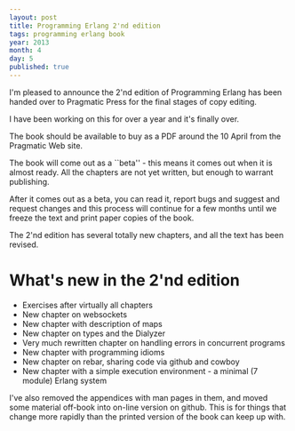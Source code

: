 ```yaml
---
layout: post
title: Programming Erlang 2'nd edition
tags: programming erlang book
year: 2013
month: 4
day: 5
published: true
---
```


I'm pleased to announce the 2'nd edition of Programming Erlang has been
handed over to Pragmatic Press for the final stages of copy editing.

I have been working on this for over a year and it's finally over.

The book should be available to buy as a PDF around the 10 April 
from the Pragmatic Web site.

The book will come out as a ``beta'' - this means it comes out when it is
almost ready. All the chapters are not yet written, but enough to warrant publishing.

After it comes out as a beta, you can read it, report bugs and suggest
and request changes and this process will continue for a few months until
we freeze the text and print paper copies of the book.

The 2'nd edition has several totally new chapters, and all the text has been
revised. 

What's new in the 2'nd edition
==============================

* Exercises after virtually all chapters
* New chapter on websockets
* New chapter with description of maps
* New chapter on types and the Dialyzer
* Very much rewritten chapter on handling errors in concurrent programs
* New chapter with programming idioms
* New chapter on rebar, sharing code via github and cowboy
* New chapter with a simple execution environment - a minimal (7 module) Erlang system

I've also removed the appendices with man pages in them, and moved some
material off-book into on-line version on github. This is for things
that change more rapidly than the printed version of the book can keep up with.
